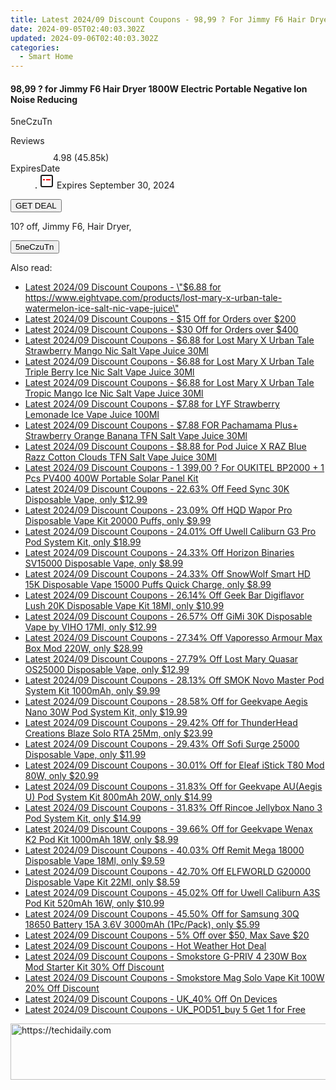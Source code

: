 ```yaml
---
title: Latest 2024/09 Discount Coupons - 98,99 ? For Jimmy F6 Hair Dryer 1800W Electric Portable Negative Ion Noise Reducing
date: 2024-09-05T02:40:03.302Z
updated: 2024-09-06T02:40:03.302Z
categories:
  - Smart Home
---
```



<div class="max-w-4xl mx-auto grid grid-cols-1 lg:max-w-5xl lg:gap-x-20 lg:grid-cols-2">
  <div class="relative p-3 col-start-1 row-start-1 flex flex-col-reverse rounded-lg bg-gradient-to-t from-black/75 via-black/0 sm:bg-none sm:row-start-2 sm:p-0 lg:row-start-1">
    <h4 class="mt-1 text-lg font-semibold text-white sm:text-slate-900 md:text-2xl dark:sm:text-white">98,99 ? for Jimmy F6 Hair Dryer 1800W Electric Portable Negative Ion Noise Reducing</h4>
    <p class="text-sm leading-4 font-medium text-white sm:text-slate-500 dark:sm:text-slate-400">5neCzuTn</p>
  </div>
  
  <div class="col-start-1 col-end-3 row-start-1 grid gap-4 sm:mb-6 sm:grid-cols-4 lg:col-start-2 lg:row-span-6 lg:row-end-6 lg:mb-0 lg:gap-6">
    
  </div>
  <dl class="row-start-2 mt-4 flex items-center text-xs font-medium sm:row-start-3 sm:mt-1 md:mt-2.5 lg:row-start-2">
    <dt class="sr-only">Reviews</dt>
    <dd class="flex items-center text-indigo-600 dark:text-indigo-400">
      <svg width="24" height="24" fill="none" aria-hidden="true" class="mr-1 stroke-current dark:stroke-indigo-500">
        <path d="m12 5 2 5h5l-4 4 2.103 5L12 16l-5.103 3L9 14l-4-4h5l2-5Z" stroke-width="2" stroke-linecap="round" stroke-linejoin="round" />
      </svg>
      <span>4.98 <span class="font-normal text-slate-400">(45.85k)</span></span>
    </dd>
    <dt class="sr-only">ExpiresDate</dt>
    <dd class="flex items-center">
      <svg width="2" height="2" aria-hidden="true" fill="currentColor" class="mx-3 text-slate-300">
        <circle cx="1" cy="1" r="1" />
      </svg>
      <svg width="24" height="24" viewBox="0 0 24 24" fill="none" stroke="currentColor" stroke-width="2">
        <rect x="3" y="3" width="18" height="18" rx="2" fill="#fff" />
        <path d="M6 10L18 10" stroke="red" stroke-width="2" fill="none" />
        <path d="M10 6L10 18" stroke="#fff" stroke-width="2" fill="none" />
      </svg>
      Expires September 30, 2024    </dd>
  </dl>
  <div class="col-start-1 row-start-3 mt-4 self-center sm:col-start-2 sm:row-span-2 sm:row-start-2 sm:mt-0 lg:col-start-1 lg:row-start-3 lg:row-end-4 lg:mt-6">
    <button type="button" onClick="javascript:window.open(decodeURIComponent('https%3A%2F%2Fwww.shareasale.com%2Fu.cfm%3Fd%3D972262%26m%3D77450%26u%3D4338022'), '_blank');void(0);" class="rounded-lg bg-red-600 px-3 py-2 text-sm font-medium leading-6 text-white">GET DEAL</button>
  </div>
  <p class="col-start-1 mt-4 text-sm leading-6 sm:col-span-2 lg:col-span-1 lg:row-start-4 lg:mt-6 dark:text-slate-400">
  10? off, 
Jimmy F6, Hair Dryer,    <div>
      <button type="button" onClick="javascript:window.open(decodeURIComponent('https%3A%2F%2Fwww.shareasale.com%2Fu.cfm%3Fd%3D972262%26m%3D77450%26u%3D4338022'), '_blank');void(0);" class="bg-green-600 text-white text-sm leading-6 font-medium py-2 px-3 rounded-lg">5neCzuTn</button>
    </div>
  </p>
</div>
<span class="atpl-alsoreadstyle">Also read:</span>
<div><ul>
<li><a href="https://coupons.techidaily.com/coupon-1226648-share-59344-sale/"><u>Latest 2024/09 Discount Coupons - \"$6.88 for https://www.eightvape.com/products/lost-mary-x-urban-tale-watermelon-ice-salt-nic-vape-juice\"</u></a></li>
<li><a href="https://coupons.techidaily.com/coupon-1227289-share-38812-sale/"><u>Latest 2024/09 Discount Coupons - $15 Off for Orders over $200</u></a></li>
<li><a href="https://coupons.techidaily.com/coupon-1227288-share-38812-sale/"><u>Latest 2024/09 Discount Coupons - $30 Off for Orders over $400</u></a></li>
<li><a href="https://coupons.techidaily.com/coupon-1226651-share-59344-sale/"><u>Latest 2024/09 Discount Coupons - $6.88 for Lost Mary X Urban Tale Strawberry Mango Nic Salt Vape Juice 30Ml</u></a></li>
<li><a href="https://coupons.techidaily.com/coupon-1226650-share-59344-sale/"><u>Latest 2024/09 Discount Coupons - $6.88 for Lost Mary X Urban Tale Triple Berry Ice Nic Salt Vape Juice 30Ml</u></a></li>
<li><a href="https://coupons.techidaily.com/coupon-1226649-share-59344-sale/"><u>Latest 2024/09 Discount Coupons - $6.88 for Lost Mary X Urban Tale Tropic Mango Ice Nic Salt Vape Juice 30Ml</u></a></li>
<li><a href="https://coupons.techidaily.com/coupon-1226646-share-59344-sale/"><u>Latest 2024/09 Discount Coupons - $7.88 for LYF Strawberry Lemonade Ice Vape Juice 100Ml</u></a></li>
<li><a href="https://coupons.techidaily.com/coupon-1226652-share-59344-sale/"><u>Latest 2024/09 Discount Coupons - $7.88 FOR Pachamama Plus+ Strawberry Orange Banana TFN Salt Vape Juice 30Ml</u></a></li>
<li><a href="https://coupons.techidaily.com/coupon-1226647-share-59344-sale/"><u>Latest 2024/09 Discount Coupons - $8.88 for Pod Juice X RAZ Blue Razz Cotton Clouds TFN Salt Vape Juice 30Ml</u></a></li>
<li><a href="https://coupons.techidaily.com/coupon-1056108-share-77450-sale/"><u>Latest 2024/09 Discount Coupons - 1 399,00 ? For OUKITEL BP2000 + 1 Pcs PV400 400W Portable Solar Panel Kit</u></a></li>
<li><a href="https://coupons.techidaily.com/coupon-1227274-share-90958-sale/"><u>Latest 2024/09 Discount Coupons - 22.63% Off Feed Sync 30K Disposable Vape, only $12.99</u></a></li>
<li><a href="https://coupons.techidaily.com/coupon-1102163-share-90958-sale/"><u>Latest 2024/09 Discount Coupons - 23.09% Off HQD Wapor Pro Disposable Vape Kit 20000 Puffs, only $9.99</u></a></li>
<li><a href="https://coupons.techidaily.com/coupon-1227471-share-90958-sale/"><u>Latest 2024/09 Discount Coupons - 24.01% Off Uwell Caliburn G3 Pro Pod System Kit, only $18.99</u></a></li>
<li><a href="https://coupons.techidaily.com/coupon-1067068-share-90958-sale/"><u>Latest 2024/09 Discount Coupons - 24.33% Off Horizon Binaries SV15000 Disposable Vape, only $8.99</u></a></li>
<li><a href="https://coupons.techidaily.com/coupon-1086350-share-90958-sale/"><u>Latest 2024/09 Discount Coupons - 24.33% Off SnowWolf Smart HD 15K Disposable Vape 15000 Puffs Quick Charge, only $8.99</u></a></li>
<li><a href="https://coupons.techidaily.com/coupon-1100387-share-90958-sale/"><u>Latest 2024/09 Discount Coupons - 26.14% Off Geek Bar Digiflavor Lush 20K Disposable Vape Kit 18Ml, only $10.99</u></a></li>
<li><a href="https://coupons.techidaily.com/coupon-1227275-share-90958-sale/"><u>Latest 2024/09 Discount Coupons - 26.57% Off GiMi 30K Disposable Vape by VIHO 17Ml, only $12.99</u></a></li>
<li><a href="https://coupons.techidaily.com/coupon-1058127-share-90958-sale/"><u>Latest 2024/09 Discount Coupons - 27.34% Off Vaporesso Armour Max Box Mod 220W, only $28.99</u></a></li>
<li><a href="https://coupons.techidaily.com/coupon-1227272-share-90958-sale/"><u>Latest 2024/09 Discount Coupons - 27.79% Off Lost Mary Quasar OS25000 Disposable Vape, only $12.99</u></a></li>
<li><a href="https://coupons.techidaily.com/coupon-1058966-share-90958-sale/"><u>Latest 2024/09 Discount Coupons - 28.13% Off SMOK Novo Master Pod System Kit 1000mAh, only $9.99</u></a></li>
<li><a href="https://coupons.techidaily.com/coupon-794857-share-90958-sale/"><u>Latest 2024/09 Discount Coupons - 28.58% Off for Geekvape Aegis Nano 30W Pod System Kit, only $19.99</u></a></li>
<li><a href="https://coupons.techidaily.com/coupon-1006283-share-90958-sale/"><u>Latest 2024/09 Discount Coupons - 29.42% Off for ThunderHead Creations Blaze Solo RTA 25Mm, only $23.99</u></a></li>
<li><a href="https://coupons.techidaily.com/coupon-1227474-share-90958-sale/"><u>Latest 2024/09 Discount Coupons - 29.43% Off Sofi Surge 25000 Disposable Vape, only $11.99</u></a></li>
<li><a href="https://coupons.techidaily.com/coupon-807698-share-90958-sale/"><u>Latest 2024/09 Discount Coupons - 30.01% Off for Eleaf iStick T80 Mod 80W, only $20.99</u></a></li>
<li><a href="https://coupons.techidaily.com/coupon-943112-share-90958-sale/"><u>Latest 2024/09 Discount Coupons - 31.83% Off for Geekvape AU(Aegis U) Pod System Kit 800mAh 20W, only $14.99</u></a></li>
<li><a href="https://coupons.techidaily.com/coupon-1068463-share-90958-sale/"><u>Latest 2024/09 Discount Coupons - 31.83% Off Rincoe Jellybox Nano 3 Pod System Kit, only $14.99</u></a></li>
<li><a href="https://coupons.techidaily.com/coupon-1021176-share-90958-sale/"><u>Latest 2024/09 Discount Coupons - 39.66% Off for Geekvape Wenax K2 Pod Kit 1000mAh 18W, only $8.99</u></a></li>
<li><a href="https://coupons.techidaily.com/coupon-1116901-share-90958-sale/"><u>Latest 2024/09 Discount Coupons - 40.03% Off Remit Mega 18000 Disposable Vape 18Ml, only $9.59</u></a></li>
<li><a href="https://coupons.techidaily.com/coupon-1108208-share-90958-sale/"><u>Latest 2024/09 Discount Coupons - 42.70% Off ELFWORLD G20000 Disposable Vape Kit 22Ml, only $8.59</u></a></li>
<li><a href="https://coupons.techidaily.com/coupon-1029700-share-90958-sale/"><u>Latest 2024/09 Discount Coupons - 45.02% Off for Uwell Caliburn A3S Pod Kit 520mAh 16W, only $10.99</u></a></li>
<li><a href="https://coupons.techidaily.com/coupon-898502-share-90958-sale/"><u>Latest 2024/09 Discount Coupons - 45.50% Off for Samsung 30Q 18650 Battery 15A 3.6V 3000mAh (1Pc/Pack), only $5.99</u></a></li>
<li><a href="https://coupons.techidaily.com/coupon-1227290-share-38812-sale/"><u>Latest 2024/09 Discount Coupons - 5% Off over $50, Max Save $20</u></a></li>
<li><a href="https://coupons.techidaily.com/coupon-1227524-share-59344-sale/"><u>Latest 2024/09 Discount Coupons - Hot Weather Hot Deal</u></a></li>
<li><a href="https://coupons.techidaily.com/coupon-1227050-share-84147-sale/"><u>Latest 2024/09 Discount Coupons - Smokstore G-PRIV 4 230W Box Mod Starter Kit 30% Off Discount</u></a></li>
<li><a href="https://coupons.techidaily.com/coupon-1227051-share-84147-sale/"><u>Latest 2024/09 Discount Coupons - Smokstore Mag Solo Vape Kit 100W 20% Off Discount</u></a></li>
<li><a href="https://coupons.techidaily.com/coupon-1107188-share-92020-sale/"><u>Latest 2024/09 Discount Coupons - UK_40% Off On Devices</u></a></li>
<li><a href="https://coupons.techidaily.com/coupon-1226329-share-92020-sale/"><u>Latest 2024/09 Discount Coupons - UK_POD51_buy 5 Get 1 for Free</u></a></li>
</ul></div>

<ins class="adsbygoogle"
      style="display:block"
      data-ad-client="ca-pub-7571918770474297"
      data-ad-slot="8358498916"
      data-ad-format="auto"
      data-full-width-responsive="true"></ins>
<!-- affiliate ads begin -->
<a href="https://appsumo.8odi.net/c/5597632/2132162/7443" target="_top" id="2132162">
  <img src="//a.impactradius-go.com/display-ad/7443-2132162" border="0" alt="https://techidaily.com" width="728" height="90"/>
</a>
<img height="0" width="0" src="https://appsumo.8odi.net/i/5597632/2132162/7443" style="position:absolute;visibility:hidden;" border="0" />
<!-- affiliate ads end -->
